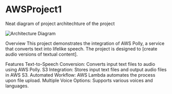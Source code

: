 # AWSProject1
Neat diagram of project architechture of the project 

![Architecture Diagram]("C:\Users\DELL\Downloads\new.drawio.png")

Overview
This project demonstrates the integration of AWS Polly, a service that converts text into lifelike speech. The project is designed to [create audio versions of textual content].

Features
Text-to-Speech Conversion: Converts input text files to audio using AWS Polly.
S3 Integration: Stores input text files and output audio files in AWS S3.
Automated Workflow: AWS Lambda automates the process upon file upload.
Multiple Voice Options: Supports various voices and languages.


